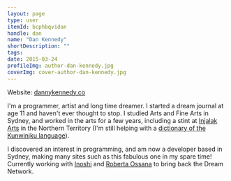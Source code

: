```yaml
---
layout: page
type: user
itemId: bcphbqvidan
handle: dan
name: "Dan Kennedy"
shortDescription: ""
tags:
date: 2015-03-24
profileImg: author-dan-kennedy.jpg
coverImg: cover-author-dan-kennedy.jpg
---
```


Website: [dannykennedy.co](https://dannykennedy.co/)

I'm a programmer, artist and long time dreamer. I started a dream journal at age 11 and haven't ever thought to stop. I studied Arts and Fine Arts in Sydney, and worked in the arts for a few  years, including a stint at <a href="https://injalak.com/" target="_blank">Injalak Arts</a> in the Northern Territory (I'm still helping with a <a href="https://www.njamed.com/" target="_blank">dictionary of the Kunwinjku language</a>). 

I discovered an interest in programming, and am now a developer based in Sydney, making many sites such as this fabulous one in my spare time! Currently working with [Inoshi](../@inoshi) and [Roberta Ossana](../@robertaossana) to bring back the Dream Network.  